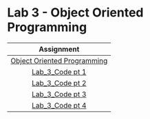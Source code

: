 # Lab 3 - Object Oriented Programming

|Assignment |
|:------:|
|[Object Oriented Programming](Object_Oriented_Programming.py)|
|[Lab_3_Code pt 1](Lab_3_code_pt1.png)|
|[Lab_3_Code pt 2](Lab_3_code_pt2.png)|
|[Lab_3_Code pt 3](Lab_3_code_pt3.png)|
|[Lab_3_Code pt 4](Lab_3_code_pt4.png)|

